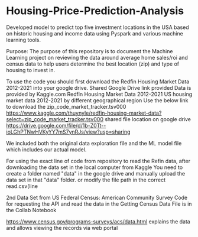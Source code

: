 # Housing-Price-Prediction-Analysis
Developed model to predict top five investment locations in the USA based on historic housing and income data using Pyspark and various machine learning tools.

Purpose: The purpose of this repository is to document the Machine Learning project  on reviewing the data around average home sales/roi and census data to help users determine the best location (zip) and type of housing to invest in.

To use the code you should first download the Redfin Housing Market Data 2012-2021 into your google drive. Shared Google Drive link provided Data is provided by Kaggle.com Redfin Housing Market Data 2012-2021 US housing market data 2012-2021 by different geographical region Use the below link to download the zip_code_market_tracker.tsv000 https://www.kaggle.com/thuynyle/redfin-housing-market-data?select=zip_code_market_tracker.tsv000 shared file location on google drive https://drive.google.com/file/d/1b-Z0Tt--ioLGhPTNwHVKyYY7mS7ynRJs/view?usp=sharing

We included both the original data exploration file and the ML model file which includes our actual model.

For using the exact line of code from repository to read the Refin data, after downloading the data set in the local computer from Kaggle You need to create a folder named "data" in the google drive and manually upload the data set in that "data" folder. or modify the file path in the correct read.csv(line

2nd Data Set from US Federal Census: American Community Survey Code for requesting the API and read the data in the Getting Census Data File is in the Collab Notebook

https://www.census.gov/programs-surveys/acs/data.html explains the data and allows viewing the records via web portal

